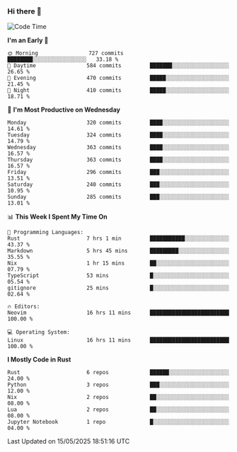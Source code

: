 ### Hi there 👋
<!--START_SECTION:waka-->
![Code Time](http://img.shields.io/badge/Code%20Time-578%20hrs%2048%20mins-blue)

**I'm an Early 🐤** 

```text
🌞 Morning                727 commits         ████████░░░░░░░░░░░░░░░░░   33.18 % 
🌆 Daytime                584 commits         ███████░░░░░░░░░░░░░░░░░░   26.65 % 
🌃 Evening                470 commits         █████░░░░░░░░░░░░░░░░░░░░   21.45 % 
🌙 Night                  410 commits         █████░░░░░░░░░░░░░░░░░░░░   18.71 % 
```
📅 **I'm Most Productive on Wednesday** 

```text
Monday                   320 commits         ████░░░░░░░░░░░░░░░░░░░░░   14.61 % 
Tuesday                  324 commits         ████░░░░░░░░░░░░░░░░░░░░░   14.79 % 
Wednesday                363 commits         ████░░░░░░░░░░░░░░░░░░░░░   16.57 % 
Thursday                 363 commits         ████░░░░░░░░░░░░░░░░░░░░░   16.57 % 
Friday                   296 commits         ███░░░░░░░░░░░░░░░░░░░░░░   13.51 % 
Saturday                 240 commits         ███░░░░░░░░░░░░░░░░░░░░░░   10.95 % 
Sunday                   285 commits         ███░░░░░░░░░░░░░░░░░░░░░░   13.01 % 
```


📊 **This Week I Spent My Time On** 

```text
💬 Programming Languages: 
Rust                     7 hrs 1 min         ███████████░░░░░░░░░░░░░░   43.37 % 
Markdown                 5 hrs 45 mins       █████████░░░░░░░░░░░░░░░░   35.55 % 
Nix                      1 hr 15 mins        ██░░░░░░░░░░░░░░░░░░░░░░░   07.79 % 
TypeScript               53 mins             █░░░░░░░░░░░░░░░░░░░░░░░░   05.54 % 
gitignore                25 mins             █░░░░░░░░░░░░░░░░░░░░░░░░   02.64 % 

🔥 Editors: 
Neovim                   16 hrs 11 mins      █████████████████████████   100.00 % 

💻 Operating System: 
Linux                    16 hrs 11 mins      █████████████████████████   100.00 % 
```

**I Mostly Code in Rust** 

```text
Rust                     6 repos             ██████░░░░░░░░░░░░░░░░░░░   24.00 % 
Python                   3 repos             ███░░░░░░░░░░░░░░░░░░░░░░   12.00 % 
Nix                      2 repos             ██░░░░░░░░░░░░░░░░░░░░░░░   08.00 % 
Lua                      2 repos             ██░░░░░░░░░░░░░░░░░░░░░░░   08.00 % 
Jupyter Notebook         1 repo              █░░░░░░░░░░░░░░░░░░░░░░░░   04.00 % 
```




 Last Updated on 15/05/2025 18:51:16 UTC
<!--END_SECTION:waka-->

<!--
**YoganshSharma/YoganshSharma** is a ✨ _special_ ✨ repository because its `README.md` (this file) appears on your GitHub profile.

Here are some ideas to get you started:

- 🔭 I’m currently working on ...
- 🌱 I’m currently learning ...
- 👯 I’m looking to collaborate on ...
- 🤔 I’m looking for help with ...
- 💬 Ask me about ...
- 📫 How to reach me: ...
- 😄 Pronouns: ...
- ⚡ Fun fact: ...
-->
